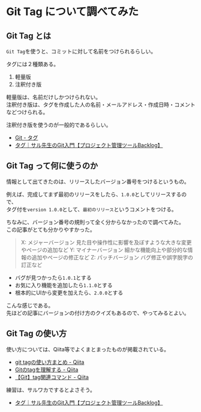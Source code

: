 # Git Tag について調べてみた

## Git Tag とは

`Git Tag`を使うと、コミットに対して名前をつけられるらしい。  

タグには２種類ある。

1. 軽量版
2. 注釈付き版

軽量版は、名前だけしかつけられない。  
注釈付き版は、タグを作成した人の名前・メールアドレス・作成日時・コメントなどつけられる。  

注釈付き版を使うのが一般的であるらしい。  

- [Git \- タグ](https://git-scm.com/book/ja/v2/Git-%E3%81%AE%E5%9F%BA%E6%9C%AC-%E3%82%BF%E3%82%B0)
- [タグ｜サル先生のGit入門【プロジェクト管理ツールBacklog】](https://backlog.com/ja/git-tutorial/stepup/17/)

## Git Tag って何に使うのか

情報として出てきたのは、リリースしたバージョン番号をつけるというもの。  

例えば、完成してまず最初のリリースをしたら、`1.0.0`としてリリースするので、  
タグ付を`version 1.0.0`として、`最初のリリース`というコメントをつける。  

ちなみに、バージョン番号の規則って全く分からなかったので調べてみた。  
この記事がとても分かりやすかった。

> X: メジャーバージョン 見た目や操作性に影響を及ぼすような大きな変更やページの追加など
> Y: マイナーバージョン 細かな機能向上や部分的な情報の追加やページの修正など
> Z: パッチバージョン バグ修正や誤字脱字の訂正など

- バグが見つかったら`1.0.1`とする
- お気に入り機能を追加したら`1.1.0`とする
- 根本的にUIから変更を加えたら、`2.0.0`とする

こんな感じである。  
先ほどの記事にバージョンの付け方のクイズもあるので、やってみるとよい。  

## Git Tag の使い方

使い方については、Qiita等でよくまとまったものが掲載されている。  

- [git tagの使い方まとめ \- Qiita](https://qiita.com/growsic/items/ed67e03fda5ab7ef9d08)
- [Gitのtagを理解する \- Qiita](https://qiita.com/k-penguin-sato/items/c62b47dd79f144c68dad)
- [【Git】tag関連コマンド \- Qiita](https://qiita.com/chihiro/items/cba40015b1aa2c73b78a)

練習は、サルワカでするとよさそう。  

- [タグ｜サル先生のGit入門【プロジェクト管理ツールBacklog】](https://backlog.com/ja/git-tutorial/stepup/17/)
